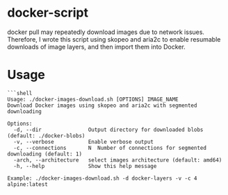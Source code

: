 # docker-script
docker pull may repeatedly download images due to network issues. Therefore, I wrote this script using skopeo and aria2c to enable resumable downloads of image layers, and then import them into Docker.


# Usage 
```
```shell
Usage: ./docker-images-download.sh [OPTIONS] IMAGE_NAME
Download Docker images using skopeo and aria2c with segmented downloading

Options:
  -d, --dir               Output directory for downloaded blobs (default: ./docker-blobs)
  -v, --verbose           Enable verbose output
  -c, --connections       N  Number of connections for segmented downloading (default: 1)
  -arch, --architecture   select images architecture (default: amd64)
  -h, --help              Show this help message

Example: ./docker-images-download.sh -d docker-layers -v -c 4 alpine:latest
```
